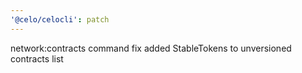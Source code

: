 ```yaml
---
'@celo/celocli': patch
---
```


network:contracts command fix added StableTokens to unversioned contracts list
